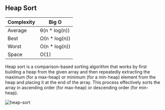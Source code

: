 ## Heap Sort

| Complexity | Big O       |
| -----------| ------------|
| Average | θ(n \* log(n)) |
| Best    | Ω(n \* log(n)) |
| Worst   | O(n \* log(n)) |
| Space   | O(1)           |

Heap sort is a comparison-based sorting algorithm that works by first building a heap from the given array and then repeatedly extracting the maximum (for a max-heap) or minimum (for a min-heap) element from the heap and placing it at the end of the array. This process effectively sorts the array in ascending order (for max-heap) or descending order (for min-heap).




![heap-sort](https://github.com/neskor-b/Algoritms-and-data-structure/assets/89013557/38829ce0-637f-41a6-a801-8b472eb7eb3f)
